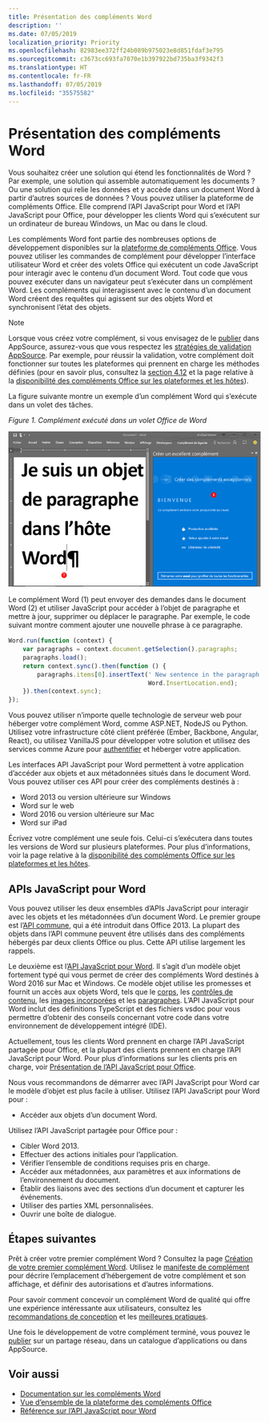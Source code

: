 ```yaml
---
title: Présentation des compléments Word
description: ''
ms.date: 07/05/2019
localization_priority: Priority
ms.openlocfilehash: 82983ee372ff24b089b975023e8d851fdaf3e795
ms.sourcegitcommit: c3673cc693fa7070e1b397922bd735ba3f9342f3
ms.translationtype: HT
ms.contentlocale: fr-FR
ms.lasthandoff: 07/05/2019
ms.locfileid: "35575582"
---
```

# <a name="word-add-ins-overview"></a>Présentation des compléments Word

Vous souhaitez créer une solution qui étend les fonctionnalités de Word ? Par exemple, une solution qui assemble automatiquement les documents ? Ou une solution qui relie les données et y accède dans un document Word à partir d’autres sources de données ? Vous pouvez utiliser la plateforme de compléments Office. Elle comprend l’API JavaScript pour Word et l’API JavaScript pour Office, pour développer les clients Word qui s’exécutent sur un ordinateur de bureau Windows, un Mac ou dans le cloud.

Les compléments Word font partie des nombreuses options de développement disponibles sur la [plateforme de compléments Office](../overview/office-add-ins.md). Vous pouvez utiliser les commandes de complément pour développer l’interface utilisateur Word et créer des volets Office qui exécutent un code JavaScript pour interagir avec le contenu d’un document Word. Tout code que vous pouvez exécuter dans un navigateur peut s’exécuter dans un complément Word. Les compléments qui interagissent avec le contenu d’un document Word créent des requêtes qui agissent sur des objets Word et synchronisent l’état des objets. 

> [!NOTE]
> Lorsque vous créez votre complément, si vous envisagez de le [publier](../publish/publish.md) dans AppSource, assurez-vous que vous respectez les [stratégies de validation AppSource](/office/dev/store/validation-policies). Par exemple, pour réussir la validation, votre complément doit fonctionner sur toutes les plateformes qui prennent en charge les méthodes définies (pour en savoir plus, consultez la [section 4.12](/office/dev/store/validation-policies#4-apps-and-add-ins-behave-predictably) et la page relative à la [disponibilité des compléments Office sur les plateformes et les hôtes](../overview/office-add-in-availability.md)).

La figure suivante montre un exemple d’un complément Word qui s’exécute dans un volet des tâches.

*Figure 1. Complément exécuté dans un volet Office de Word*

![Complément exécuté dans un volet Office de Word](../images/word-add-in-show-host-client.png)

Le complément Word (1) peut envoyer des demandes dans le document Word (2) et utiliser JavaScript pour accéder à l’objet de paragraphe et mettre à jour, supprimer ou déplacer le paragraphe. Par exemple, le code suivant montre comment ajouter une nouvelle phrase à ce paragraphe.

```js
Word.run(function (context) {
    var paragraphs = context.document.getSelection().paragraphs;
    paragraphs.load();
    return context.sync().then(function () {
        paragraphs.items[0].insertText(' New sentence in the paragraph.',
                                       Word.InsertLocation.end);
    }).then(context.sync);
});

```

Vous pouvez utiliser n’importe quelle technologie de serveur web pour héberger votre complément Word, comme ASP.NET, NodeJS ou Python. Utilisez votre infrastructure côté client préférée (Ember, Backbone, Angular, React), ou utilisez VanillaJS pour développer votre solution et utilisez des services comme Azure pour [authentifier](../develop/use-the-oauth-authorization-framework-in-an-office-add-in.md) et héberger votre application.

Les interfaces API JavaScript pour Word permettent à votre application d’accéder aux objets et aux métadonnées situés dans le document Word. Vous pouvez utiliser ces API pour créer des compléments destinés à :

* Word 2013 ou version ultérieure sur Windows
* Word sur le web
* Word 2016 ou version ultérieure sur Mac
* Word sur iPad

Écrivez votre complément une seule fois. Celui-ci s’exécutera dans toutes les versions de Word sur plusieurs plateformes. Pour plus d’informations, voir la page relative à la [disponibilité des compléments Office sur les plateformes et les hôtes](../overview/office-add-in-availability.md).

## <a name="javascript-apis-for-word"></a>APIs JavaScript pour Word

Vous pouvez utiliser les deux ensembles d’APIs JavaScript pour interagir avec les objets et les métadonnées d’un document Word. Le premier groupe est l’[API commune](/javascript/api/office), qui a été introduit dans Office 2013. La plupart des objets dans l’API commune peuvent être utilisés dans des compléments hébergés par deux clients Office ou plus. Cette API utilise largement les rappels.

Le deuxième est l’[API JavaScript pour Word](/javascript/api/word). Il s’agit d’un modèle objet fortement typé qui vous permet de créer des compléments Word destinés à Word 2016 sur Mac et Windows. Ce modèle objet utilise les promesses et fournit un accès aux objets Word, tels que le [corps](/javascript/api/word/word.body), les [contrôles de contenu](/javascript/api/word/word.contentcontrol), les [images incorporées](/javascript/api/word/word.inlinepicture) et les [paragraphes](/javascript/api/word/word.paragraph). L’API JavaScript pour Word inclut des définitions TypeScript et des fichiers vsdoc pour vous permettre d’obtenir des conseils concernant votre code dans votre environnement de développement intégré (IDE).

Actuellement, tous les clients Word prennent en charge l’API JavaScript partagée pour Office, et la plupart des clients prennent en charge l’API JavaScript pour Word. Pour plus d’informations sur les clients pris en charge, voir [Présentation de l’API JavaScript pour Office](../reference/javascript-api-for-office.md).

Nous vous recommandons de démarrer avec l’API JavaScript pour Word car le modèle d’objet est plus facile à utiliser. Utilisez l’API JavaScript pour Word pour :

* Accéder aux objets d’un document Word.

Utilisez l’API JavaScript partagée pour Office pour :

* Cibler Word 2013.
* Effectuer des actions initiales pour l’application.
* Vérifier l’ensemble de conditions requises pris en charge.
* Accéder aux métadonnées, aux paramètres et aux informations de l’environnement du document.
* Établir des liaisons avec des sections d’un document et capturer les événements.
* Utiliser des parties XML personnalisées.
* Ouvrir une boîte de dialogue.

## <a name="next-steps"></a>Étapes suivantes

Prêt à créer votre premier complément Word ? Consultez la page [Création de votre premier complément Word](word-add-ins.md). Utilisez le [manifeste de complément](../develop/add-in-manifests.md) pour décrire l’emplacement d’hébergement de votre complément et son affichage, et définir des autorisations et d’autres informations.

Pour savoir comment concevoir un complément Word de qualité qui offre une expérience intéressante aux utilisateurs, consultez les [recommandations de conception](../design/add-in-design.md) et les [meilleures pratiques](../concepts/add-in-development-best-practices.md).

Une fois le développement de votre complément terminé, vous pouvez le [publier](../publish/publish.md) sur un partage réseau, dans un catalogue d’applications ou dans AppSource.

## <a name="see-also"></a>Voir aussi

* [Documentation sur les compléments Word](index.md)
* [Vue d’ensemble de la plateforme des compléments Office](../overview/office-add-ins.md)
* [Référence sur l’API JavaScript pour Word](/office/dev/add-ins/reference/overview/word-add-ins-reference-overview)
